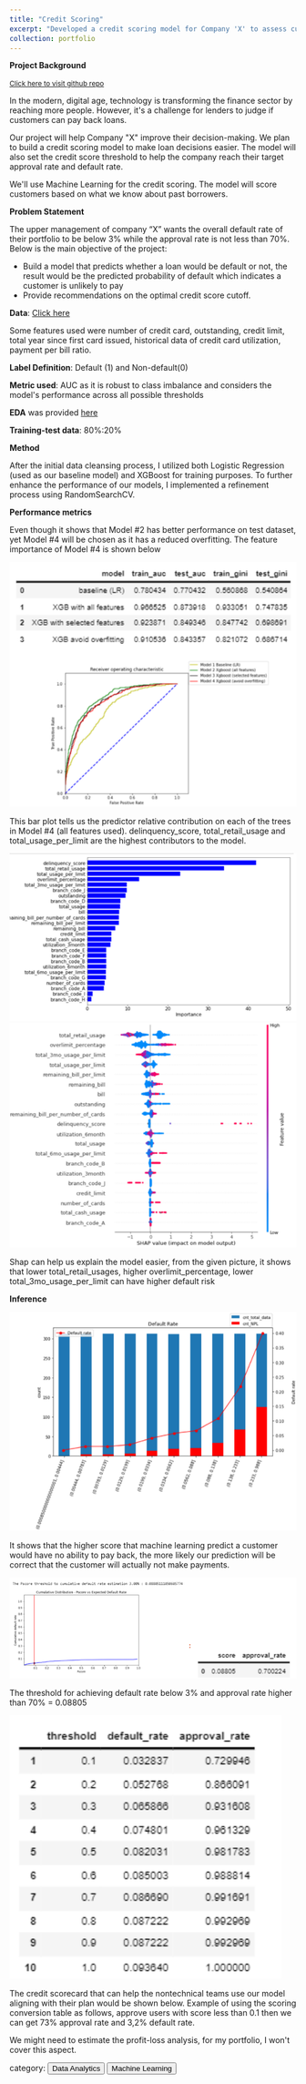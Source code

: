 ```yaml
---
title: "Credit Scoring"
excerpt: "Developed a credit scoring model for Company 'X' to assess customer's creditworthiness based on data from past borrowers. The aim was to help the company meet their target loan approval rate and default rate<br/><img src='/images/cs_dr.png'>"
collection: portfolio
---
```


**Project Background**

<span style="font-size: 12px;">[Click here to visit github repo](https://github.com/deviyantiam/credit_scoring/tree/main)</span>

In the modern, digital age, technology is transforming the finance sector by reaching more people. However, it's a challenge for lenders to judge if customers can pay back loans.

Our project will help Company "X" improve their decision-making. We plan to build a credit scoring model to make loan decisions easier. The model will also set the credit score threshold to help the company reach their target approval rate and default rate.

We'll use Machine Learning for the credit scoring. The model will score customers based on what we know about past borrowers.

**Problem Statement**

The upper management of company “X” wants the overall default rate of their portfolio to be
below 3% while the approval rate is not less than 70%. Below is the main objective of the
project:

- Build a model that predicts whether a loan would be default or not, the result would
be the predicted probability of default which indicates a customer is unlikely to pay
- Provide recommendations on the optimal credit score cutoff.

**Data**: [Click here](https://github.com/deviyantiam/credit_scoring/blob/main/data.csv)

Some features used were number of credit card, outstanding, credit limit, total year since first card issued, historical data of credit card utilization, payment per bill ratio.

**Label Definition**: Default (1) and Non-default(0)

**Metric used**: AUC as it is robust to class imbalance and considers the model's performance across all possible thresholds

**EDA** was provided [here](https://github.com/deviyantiam/credit_scoring/blob/main/report.pdf)

**Training-test data**: 80%:20%

**Method**

After the initial data cleansing process, I utilized both Logistic Regression (used as our baseline model) and XGBoost for training purposes. To further enhance the performance of our models, I implemented a refinement process using RandomSearchCV.

**Performance metrics**

Even though it shows that Model #2 has better performance on test dataset, yet Model #4 will be
chosen as it has a reduced overfitting. The feature importance of Model #4 is shown below

![metric](/images/cs_auc.png)

This bar plot tells us the predictor relative contribution on each of the trees in Model #4 (all
features used). delinquency_score, total_retail_usage and total_usage_per_limit are the
highest contributors to the model.

![feature importance](/images/cs_fi.png)
![SHAP](/images/cs_shap.png)

Shap can help us explain the model easier, from the given picture, it shows that lower
total_retail_usages, higher overlimit_percentage, lower total_3mo_usage_per_limit can have
higher default risk

**Inference**

![Default rate by bin](/images/cs_dr.png)

It shows that the higher score that machine learning predict a customer
would have no ability to pay back, the more likely our prediction will be correct that the
customer will actually not make payments.

![Threshold](/images/cs_th.png)

The threshold for achieving default rate below 3% and approval rate higher than 70% =
0.08805

![Scorecard](/images/cs_sc.png)

The credit scorecard that can help the nontechnical teams use our model aligning
with their plan would be shown below. Example of using the scoring conversion table
as follows, approve users with score less than 0.1 then we can get 73% approval rate
and 3,2% default rate.

We might need to estimate the profit-loss analysis, for my portfolio, I won't cover this aspect.

category: 
<button onclick="window.location.href='/data_analytics';">Data Analytics</button>
<button onclick="window.location.href='/machine_learning';">Machine Learning</button>